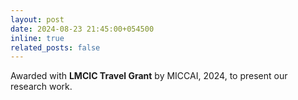 ```yaml
---
layout: post
date: 2024-08-23 21:45:00+054500
inline: true
related_posts: false
---
```


Awarded with <b>LMCIC Travel Grant</b> by MICCAI, 2024, to present our research work.
